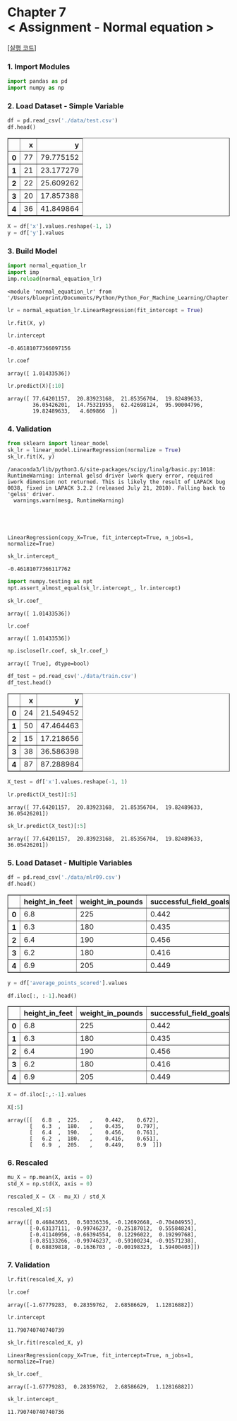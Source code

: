 
Chapter 7<br/>
< Assignment - Normal equation >
===============================

[[실행 코드]](https://github.com/alstn2468/Python_For_Machine_Learning/blob/master/Chapter.7/4/4.ipynb)

### 1. Import Modules


```python
import pandas as pd
import numpy as np
```

### 2. Load Dataset - Simple Variable


```python
df = pd.read_csv('./data/test.csv')
df.head()
```




<div>

<table border="1" class="dataframe">
  <thead>
    <tr style="text-align: right;">
      <th></th>
      <th>x</th>
      <th>y</th>
    </tr>
  </thead>
  <tbody>
    <tr>
      <th>0</th>
      <td>77</td>
      <td>79.775152</td>
    </tr>
    <tr>
      <th>1</th>
      <td>21</td>
      <td>23.177279</td>
    </tr>
    <tr>
      <th>2</th>
      <td>22</td>
      <td>25.609262</td>
    </tr>
    <tr>
      <th>3</th>
      <td>20</td>
      <td>17.857388</td>
    </tr>
    <tr>
      <th>4</th>
      <td>36</td>
      <td>41.849864</td>
    </tr>
  </tbody>
</table>
</div>




```python
X = df['x'].values.reshape(-1, 1)
y = df['y'].values
```

### 3. Build Model


```python
import normal_equation_lr
import imp
imp.reload(normal_equation_lr)
```




    <module 'normal_equation_lr' from '/Users/blueprint/Documents/Python/Python_For_Machine_Learning/Chapter.7/normal_equation_lr.py'>




```python
lr = normal_equation_lr.LinearRegression(fit_intercept = True)
```


```python
lr.fit(X, y)
```


```python
lr.intercept
```




    -0.46181077366097156




```python
lr.coef
```




    array([ 1.01433536])




```python
lr.predict(X)[:10]
```




    array([ 77.64201157,  20.83923168,  21.85356704,  19.82489633,
            36.05426201,  14.75321955,  62.42698124,  95.90004796,
            19.82489633,   4.609866  ])



### 4. Validation


```python
from sklearn import linear_model
sk_lr = linear_model.LinearRegression(normalize = True)
sk_lr.fit(X, y)
```

    /anaconda3/lib/python3.6/site-packages/scipy/linalg/basic.py:1018: RuntimeWarning: internal gelsd driver lwork query error, required iwork dimension not returned. This is likely the result of LAPACK bug 0038, fixed in LAPACK 3.2.2 (released July 21, 2010). Falling back to 'gelss' driver.
      warnings.warn(mesg, RuntimeWarning)





    LinearRegression(copy_X=True, fit_intercept=True, n_jobs=1, normalize=True)




```python
sk_lr.intercept_
```




    -0.46181077366117762




```python
import numpy.testing as npt
npt.assert_almost_equal(sk_lr.intercept_, lr.intercept)
```


```python
sk_lr.coef_
```




    array([ 1.01433536])




```python
lr.coef
```




    array([ 1.01433536])




```python
np.isclose(lr.coef, sk_lr.coef_)
```




    array([ True], dtype=bool)




```python
df_test = pd.read_csv('./data/train.csv')
df_test.head()
```




<div>

<table border="1" class="dataframe">
  <thead>
    <tr style="text-align: right;">
      <th></th>
      <th>x</th>
      <th>y</th>
    </tr>
  </thead>
  <tbody>
    <tr>
      <th>0</th>
      <td>24</td>
      <td>21.549452</td>
    </tr>
    <tr>
      <th>1</th>
      <td>50</td>
      <td>47.464463</td>
    </tr>
    <tr>
      <th>2</th>
      <td>15</td>
      <td>17.218656</td>
    </tr>
    <tr>
      <th>3</th>
      <td>38</td>
      <td>36.586398</td>
    </tr>
    <tr>
      <th>4</th>
      <td>87</td>
      <td>87.288984</td>
    </tr>
  </tbody>
</table>
</div>




```python
X_test = df['x'].values.reshape(-1, 1)
```


```python
lr.predict(X_test)[:5]
```




    array([ 77.64201157,  20.83923168,  21.85356704,  19.82489633,  36.05426201])




```python
sk_lr.predict(X_test)[:5]
```




    array([ 77.64201157,  20.83923168,  21.85356704,  19.82489633,  36.05426201])



### 5. Load Dataset - Multiple Variables


```python
df = pd.read_csv('./data/mlr09.csv')
df.head()
```




<div>

<table border="1" class="dataframe">
  <thead>
    <tr style="text-align: right;">
      <th></th>
      <th>height_in_feet</th>
      <th>weight_in_pounds</th>
      <th>successful_field_goals</th>
      <th>percent_of_successful_free_throws</th>
      <th>average_points_scored</th>
    </tr>
  </thead>
  <tbody>
    <tr>
      <th>0</th>
      <td>6.8</td>
      <td>225</td>
      <td>0.442</td>
      <td>0.672</td>
      <td>9.2</td>
    </tr>
    <tr>
      <th>1</th>
      <td>6.3</td>
      <td>180</td>
      <td>0.435</td>
      <td>0.797</td>
      <td>11.7</td>
    </tr>
    <tr>
      <th>2</th>
      <td>6.4</td>
      <td>190</td>
      <td>0.456</td>
      <td>0.761</td>
      <td>15.8</td>
    </tr>
    <tr>
      <th>3</th>
      <td>6.2</td>
      <td>180</td>
      <td>0.416</td>
      <td>0.651</td>
      <td>8.6</td>
    </tr>
    <tr>
      <th>4</th>
      <td>6.9</td>
      <td>205</td>
      <td>0.449</td>
      <td>0.900</td>
      <td>23.2</td>
    </tr>
  </tbody>
</table>
</div>




```python
y = df['average_points_scored'].values
```


```python
df.iloc[:, :-1].head()
```




<div>

<table border="1" class="dataframe">
  <thead>
    <tr style="text-align: right;">
      <th></th>
      <th>height_in_feet</th>
      <th>weight_in_pounds</th>
      <th>successful_field_goals</th>
      <th>percent_of_successful_free_throws</th>
    </tr>
  </thead>
  <tbody>
    <tr>
      <th>0</th>
      <td>6.8</td>
      <td>225</td>
      <td>0.442</td>
      <td>0.672</td>
    </tr>
    <tr>
      <th>1</th>
      <td>6.3</td>
      <td>180</td>
      <td>0.435</td>
      <td>0.797</td>
    </tr>
    <tr>
      <th>2</th>
      <td>6.4</td>
      <td>190</td>
      <td>0.456</td>
      <td>0.761</td>
    </tr>
    <tr>
      <th>3</th>
      <td>6.2</td>
      <td>180</td>
      <td>0.416</td>
      <td>0.651</td>
    </tr>
    <tr>
      <th>4</th>
      <td>6.9</td>
      <td>205</td>
      <td>0.449</td>
      <td>0.900</td>
    </tr>
  </tbody>
</table>
</div>




```python
X = df.iloc[:,:-1].values
```


```python
X[:5]
```




    array([[   6.8  ,  225.   ,    0.442,    0.672],
           [   6.3  ,  180.   ,    0.435,    0.797],
           [   6.4  ,  190.   ,    0.456,    0.761],
           [   6.2  ,  180.   ,    0.416,    0.651],
           [   6.9  ,  205.   ,    0.449,    0.9  ]])



### 6. Rescaled


```python
mu_X = np.mean(X, axis = 0)
std_X = np.std(X, axis = 0)

rescaled_X = (X - mu_X) / std_X
```


```python
rescaled_X[:5]
```




    array([[ 0.46843663,  0.50336336, -0.12692668, -0.70404955],
           [-0.63137111, -0.99746237, -0.25187012,  0.55584824],
           [-0.41140956, -0.66394554,  0.12296022,  0.19299768],
           [-0.85133266, -0.99746237, -0.59100234, -0.91571238],
           [ 0.68839818, -0.1636703 , -0.00198323,  1.59400403]])



### 7. Validation


```python
lr.fit(rescaled_X, y)
```


```python
lr.coef
```




    array([-1.67779283,  0.28359762,  2.68586629,  1.12816882])




```python
lr.intercept
```




    11.790740740740739




```python
sk_lr.fit(rescaled_X, y)
```




    LinearRegression(copy_X=True, fit_intercept=True, n_jobs=1, normalize=True)




```python
sk_lr.coef_
```




    array([-1.67779283,  0.28359762,  2.68586629,  1.12816882])




```python
sk_lr.intercept_
```




    11.790740740740736
